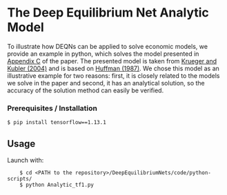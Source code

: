 # The Deep Equilibrium Net Analytic Model

To illustrate how DEQNs can be applied to solve economic models, we provide an example in python, which solves the model presented in [Appendix C](https://papers.ssrn.com/sol3/papers.cfm?abstract_id=3393482) of the paper.
The presented model is taken from [Krueger and Kubler (2004)](https://www.sciencedirect.com/science/article/pii/S0165188903001118) and is based on [Huffman (1987)](https://www.journals.uchicago.edu/doi/10.1086/261445). We chose this model as an illustrative example for two reasons: first, it is closely related to the models we solve in the paper and second, it has an analytical solution, so the accuracy of the solution method can easily be verified.

### Prerequisites / Installation

```shell
$ pip install tensorflow==1.13.1
```

## Usage
Launch with:
```shell
    $ cd <PATH to the repository>/DeepEquilibriumNets/code/python-scripts/
    $ python Analytic_tf1.py
```
